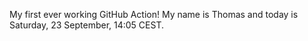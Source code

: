 My first ever working GitHub Action!
My name is Thomas and today is Saturday, 23 September, 14:05 CEST. 
